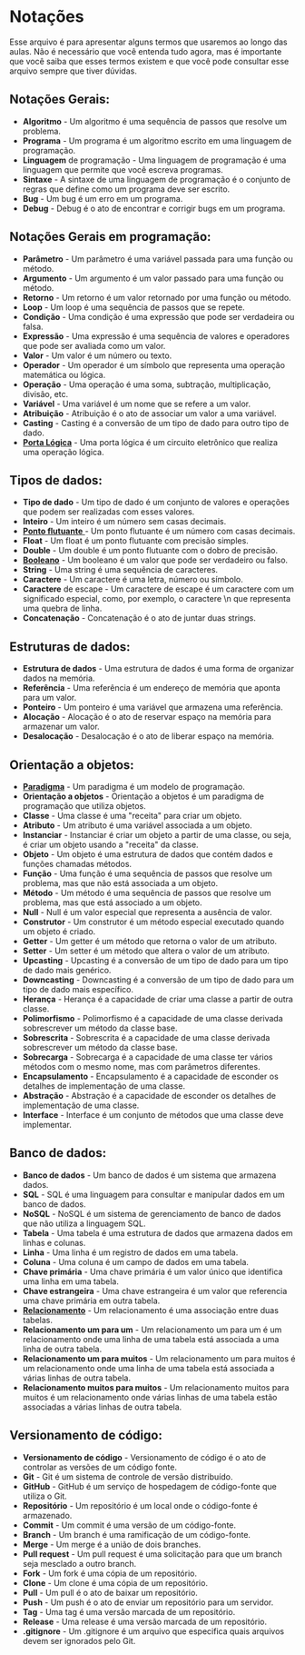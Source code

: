 # Notações

Esse arquivo é para apresentar alguns termos que usaremos ao longo das aulas.
Não é necessário que você entenda tudo agora, mas é importante que você saiba que esses termos existem e que você
pode consultar esse arquivo sempre que tiver dúvidas.

## Notações Gerais:

* **Algoritmo** - Um algoritmo é uma sequência de passos que resolve um problema.
* **Programa** - Um programa é um algoritmo escrito em uma linguagem de programação.
* **Linguagem** de programação - Uma linguagem de programação é uma linguagem que permite que você escreva programas.
* **Sintaxe** - A sintaxe de uma linguagem de programação é o conjunto de regras que define como um programa deve ser escrito.
* **Bug** - Um bug é um erro em um programa.
* **Debug** - Debug é o ato de encontrar e corrigir bugs em um programa.

## Notações Gerais em programação:

* **Parâmetro** - Um parâmetro é uma variável passada para uma função ou método.
* **Argumento** - Um argumento é um valor passado para uma função ou método.
* **Retorno** - Um retorno é um valor retornado por uma função ou método.
* **Loop** - Um loop é uma sequência de passos que se repete.
* **Condição** - Uma condição é uma expressão que pode ser verdadeira ou falsa.
* **Expressão** - Uma expressão é uma sequência de valores e operadores que pode ser avaliada como um valor.
* **Valor** - Um valor é um número ou texto.
* **Operador** - Um operador é um símbolo que representa uma operação matemática ou lógica.
* **Operação** - Uma operação é uma soma, subtração, multiplicação, divisão, etc.
* **Variável** - Uma variável é um nome que se refere a um valor.
* **Atribuição** - Atribuição é o ato de associar um valor a uma variável.
* **Casting** - Casting é a conversão de um tipo de dado para outro tipo de dado.
* [**Porta Lógica**](https://pt.wikipedia.org/wiki/Porta_lógica) - Uma porta lógica é um circuito eletrônico que realiza uma operação lógica.

## Tipos de dados:

* **Tipo de dado** - Um tipo de dado é um conjunto de valores e operações que podem ser realizadas com esses valores.
* **Inteiro** - Um inteiro é um número sem casas decimais.
* [**Ponto flutuante** ](https://pt.wikipedia.org/wiki/Vírgula_flutuante)- Um ponto flutuante é um número com casas decimais.
* **Float** - Um float é um ponto flutuante com precisão simples.
* **Double** - Um double é um ponto flutuante com o dobro de precisão.
* [**Booleano**](https://pt.wikipedia.org/wiki/Álgebra_booliana) - Um booleano é um valor que pode ser verdadeiro ou falso.
* **String** - Uma string é uma sequência de caracteres.
* **Caractere** - Um caractere é uma letra, número ou símbolo.
* **Caractere** de escape - Um caractere de escape é um caractere com um significado especial, como, por exemplo, o caractere \n que representa uma quebra de linha.
* **Concatenação** - Concatenação é o ato de juntar duas strings.

## Estruturas de dados:

* **Estrutura de dados** - Uma estrutura de dados é uma forma de organizar dados na memória.
* **Referência** - Uma referência é um endereço de memória que aponta para um valor.
* **Ponteiro** - Um ponteiro é uma variável que armazena uma referência.
* **Alocação** - Alocação é o ato de reservar espaço na memória para armazenar um valor.
* **Desalocação** - Desalocação é o ato de liberar espaço na memória.

## Orientação a objetos:

* [**Paradigma**](https://pt.wikipedia.org/wiki/Paradigma_de_programação) - Um paradigma é um modelo de programação.
* **Orientação a objetos** - Orientação a objetos é um paradigma de programação que utiliza objetos.
* **Classe** - Uma classe é uma "receita" para criar um objeto.
* **Atributo** - Um atributo é uma variável associada a um objeto.
* **Instanciar** - Instanciar é criar um objeto a partir de uma classe, ou seja, é criar um objeto usando a "receita" da classe.
* **Objeto** - Um objeto é uma estrutura de dados que contém dados e funções chamadas métodos.
* **Função** - Uma função é uma sequência de passos que resolve um problema, mas que não está associada a um objeto.
* **Método** - Um método é uma sequência de passos que resolve um problema, mas que está associado a um objeto.
* **Null** - Null é um valor especial que representa a ausência de valor.
* **Construtor** - Um construtor é um método especial executado quando um objeto é criado.
* **Getter** - Um getter é um método que retorna o valor de um atributo.
* **Setter** - Um setter é um método que altera o valor de um atributo.
* **Upcasting** - Upcasting é a conversão de um tipo de dado para um tipo de dado mais genérico.
* **Downcasting** - Downcasting é a conversão de um tipo de dado para um tipo de dado mais específico.
* **Herança** - Herança é a capacidade de criar uma classe a partir de outra classe.
* **Polimorfismo** - Polimorfismo é a capacidade de uma classe derivada sobrescrever um método da classe base.
* **Sobrescrita** - Sobrescrita é a capacidade de uma classe derivada sobrescrever um método da classe base.
* **Sobrecarga** - Sobrecarga é a capacidade de uma classe ter vários métodos com o mesmo nome, mas com parâmetros diferentes.
* **Encapsulamento** - Encapsulamento é a capacidade de esconder os detalhes de implementação de uma classe.
* **Abstração** - Abstração é a capacidade de esconder os detalhes de implementação de uma classe.
* **Interface** - Interface é um conjunto de métodos que uma classe deve implementar.

## Banco de dados:

* **Banco de dados** - Um banco de dados é um sistema que armazena dados.
* **SQL** - SQL é uma linguagem para consultar e manipular dados em um banco de dados.
* **NoSQL** - NoSQL é um sistema de gerenciamento de banco de dados que não utiliza a linguagem SQL.
* **Tabela** - Uma tabela é uma estrutura de dados que armazena dados em linhas e colunas.
* **Linha** - Uma linha é um registro de dados em uma tabela.
* **Coluna** - Uma coluna é um campo de dados em uma tabela.
* **Chave primária** - Uma chave primária é um valor único que identifica uma linha em uma tabela.
* **Chave estrangeira** - Uma chave estrangeira é um valor que referencia uma chave primária em outra tabela.
* [**Relacionamento**](https://pt.wikipedia.org/wiki/Banco_de_dados_relacional) - Um relacionamento é uma associação entre duas tabelas.
* **Relacionamento um para um** - Um relacionamento um para um é um relacionamento onde uma linha de uma tabela está associada a uma linha de outra tabela.
* **Relacionamento um para muitos** - Um relacionamento um para muitos é um relacionamento onde uma linha de uma tabela está associada a várias linhas de outra tabela.
* **Relacionamento muitos para muitos** - Um relacionamento muitos para muitos é um relacionamento onde várias linhas de uma tabela estão associadas a várias linhas de outra tabela.

## Versionamento de código:

* **Versionamento de código** - Versionamento de código é o ato de controlar as versões de um código fonte.
* **Git** - Git é um sistema de controle de versão distribuído.
* **GitHub** - GitHub é um serviço de hospedagem de código-fonte que utiliza o Git.
* **Repositório** - Um repositório é um local onde o código-fonte é armazenado.
* **Commit** - Um commit é uma versão de um código-fonte.
* **Branch** - Um branch é uma ramificação de um código-fonte.
* **Merge** - Um merge é a união de dois branches.
* **Pull request** - Um pull request é uma solicitação para que um branch seja mesclado a outro branch.
* **Fork** - Um fork é uma cópia de um repositório.
* **Clone** - Um clone é uma cópia de um repositório.
* **Pull** - Um pull é o ato de baixar um repositório.
* **Push** - Um push é o ato de enviar um repositório para um servidor.
* **Tag** - Uma tag é uma versão marcada de um repositório.
* **Release** - Uma release é uma versão marcada de um repositório.
* **.gitignore** - Um .gitignore é um arquivo que especifica quais arquivos devem ser ignorados pelo Git.
